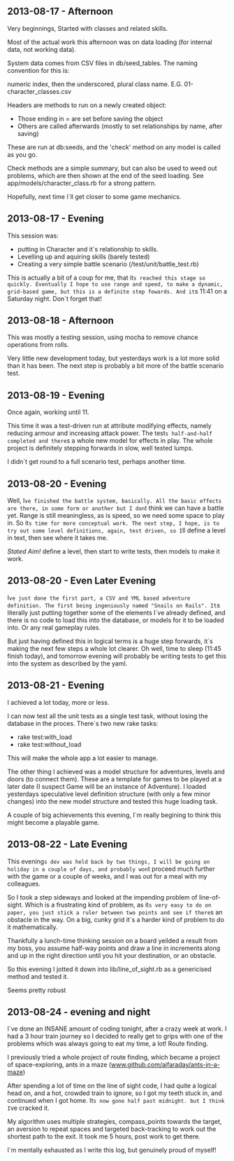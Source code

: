 2013-08-17 - Afternoon
----------------------

Very beginnings, Started with classes and related skills. 

Most of the actual work this afternoon was on data loading (for internal data, not working data).

System data comes from CSV files in db/seed_tables.
The naming convention for this is:

numeric index, then the underscored, plural class name.
E.G. 01-character_classes.csv

Headers are methods to run on a newly created object:

* Those ending in = are set before saving the object
* Others are called afterwards (mostly to set relationships by name, after saving)

These are run at db:seeds, and the 'check' method on any model is called as you go. 

Check methods are a simple summary, but can also be used to weed out problems, which are then shown 
at the end of the seed loading. See app/models/character_class.rb for a strong pattern.

Hopefully, next time I`ll get closer to some game mechanics.

2013-08-17 - Evening
--------------------

This session was:
* putting in Character and it`s relationship to skills.
* Levelling up and aquiring skills (barely tested)
* Creating a very simple battle scenario (/test/unit/battle_test.rb)

This is actually a bit of a coup for me, that it`s reached this stage so quickly.
Eventually I hope to use range and speed, to make a dynamic, grid-based game, but this
is a definite step fowards. And it`s 11:41 on a Saturday night. Don`t forget that!

2013-08-18 - Afternoon
----------------------

This was mostly a testing session, using mocha to remove chance operations from rolls.

Very little new development today, but yesterdays work is a lot more solid than it has been.
The next step is probably a bit more of the battle scenario test.

2013-08-19 - Evening
--------------------

Once again, working until 11.

This time it was a test-driven run at attribute modifying effects, namely reducing armour
and increasing attack power. The test`s half-and-half completed and there`s a whole new model
for effects in play. The whole project is definitely stepping forwards in slow, well tested lumps.

I didn`t get round to a full scenario test, perhaps another time.

2013-08-20 - Evening
--------------------

Well, I`ve finished the battle system, basically. All the basic effects are there, in some form or another
but I don`t think we can have a battle yet. Range is still meaningless, as is speed, so we need some space 
to play in. So it`s time for more conceptual work. The next step, I hope, is to try out some level definitions,
again, test driven, so I`ll define a level in text, then see where it takes me. 

*Stated Aim!* define a level, then start to write tests, then models to make it work.

2013-08-20 - Even Later Evening
-------------------------------

I`ve just done the first part, a CSV and YML based adventure definition. The first being ingeniously named
"Snails on Rails". It`s literally just putting together some of the elements I`ve already defined, and there
is no code to load this into the database, or models for it to be loaded into. Or any real gameplay rules.

But just having defined this in logical terms is a huge step forwards, it`s making the next few steps a whole
lot clearer. Oh well, time to sleep (11:45 finish today), and tomorrow evening will probably be writing tests
to get this into the system as described by the yaml.

2013-08-21 - Evening
--------------------

I achieved a lot today, more or less. 

I can now test all the unit tests as a single test task, without losing the database in the proces. There`s
two new rake tasks:

* rake test:with_load
* rake test:without_load

This will make the whole app a lot easier to manage.

The other thing I achieved was a model structure for adventures, levels and doors (to connect them). These
are a template for games to be played at a later date (I suspect Game will be an instance of Adventure). I
loaded yesterdays speculative level definition structure (with only a few minor changes) into the new model
structure and tested this huge loading task. 

A couple of big achievements this evening, I`m really begining to think this might become a playable game.

2013-08-22 - Late Evening
-------------------------

This evening`s dev was held back by two things, I will be going on holiday in a couple of days, and probably
won`t proceed much further with the game or a couple of weeks, and I was out for a meal with my colleagues.

So I took a step sideways and looked at the impending problem of line-of-sight. Which is a frustrating kind
of problem, as it`s very easy to do on paper, you just stick a ruler between two points and see if there`s 
an obstacle in the way. On a big, cunky grid it`s a harder kind of problem to do it mathematically. 

Thankfully a lunch-time thinking session on a board yeilded a result from my boss, you assume half-way points
and draw a line in increments along and up in the right direction until you hit your destination, or an obstacle.

So this evening I jotted it down into lib/line\_of\_sight.rb as a genericised method and tested it. 

Seems pretty robust 

2013-08-24 - evening and night
------------------------------

I`ve done an INSANE amount of coding tonight, after a crazy week at work. I had a 3 hour train journey so I decided to really get to grips with one of the problems which was always going to eat my time, a lot! Route finding. 

I previously tried a whole project of route finding, which became a project of space-exploring, ants in a maze (www.github.com/ajfaraday/ants-in-a-maze)

After spending a lot of time on the line of sight code, I had quite a logical head on, and a hot, crowded train to ignore, so I got my teeth stuck in, and continued when I got home. It`s now gone half past midnight. but I think I`ve cracked it. 

My algorithm uses multiple strategies, compass_points towards the target, an aversion to repeat spaces and targeted back-tracking to work out the shortest path to the exit. It took me 5 hours, post work to get there. 

I`m mentally exhausted as I write this log, but genuinely proud of myself!
